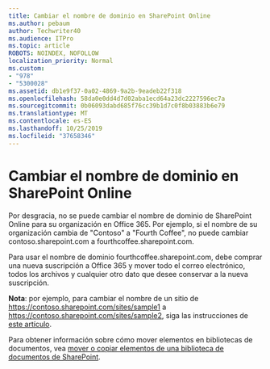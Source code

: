 ```yaml
---
title: Cambiar el nombre de dominio en SharePoint Online
ms.author: pebaum
author: Techwriter40
ms.audience: ITPro
ms.topic: article
ROBOTS: NOINDEX, NOFOLLOW
localization_priority: Normal
ms.custom:
- "978"
- "5300028"
ms.assetid: db1e9f37-0a02-4869-9a2b-9eadeb22f318
ms.openlocfilehash: 58da0e0dd4d7d02aba1ecd64a23dc2227596ec7a
ms.sourcegitcommit: 0b06093dabd685f76cc39b1d7c0f8b03883b6e79
ms.translationtype: MT
ms.contentlocale: es-ES
ms.lasthandoff: 10/25/2019
ms.locfileid: "37658346"
---
```

# <a name="change-domain-name-in-sharepoint-online"></a>Cambiar el nombre de dominio en SharePoint Online

Por desgracia, no se puede cambiar el nombre de dominio de SharePoint Online para su organización en Office 365. Por ejemplo, si el nombre de su organización cambia de "Contoso" a "Fourth Coffee", no puede cambiar contoso.sharepoint.com a fourthcoffee.sharepoint.com.
  
Para usar el nombre de dominio fourthcoffee.sharepoint.com, debe comprar una nueva suscripción a Office 365 y mover todo el correo electrónico, todos los archivos y cualquier otro dato que desee conservar a la nueva suscripción.
  
 **Nota**: por ejemplo, para cambiar el nombre de un sitio de https://contoso.sharepoint.com/sites/sample1 a https://contoso.sharepoint.com/sites/sample2, siga las instrucciones de [este artículo](https://docs.microsoft.com/sharepoint/change-site-address). 
  
Para obtener información sobre cómo mover elementos en bibliotecas de documentos, vea [mover o copiar elementos de una biblioteca de documentos de SharePoint](https://go.microsoft.com/fwlink/?linkid=2025831).
  